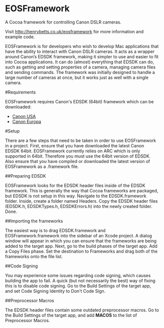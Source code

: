 EOSFramework
============

A Cocoa framework for controlling Canon DSLR cameras.

Visit http://henrybetts.co.uk/eosframework for more information and example code.

EOSFramework is for developers who wish to develop Mac applications that have the ability to interact with Canon DSLR cameras. It acts as a wrapper around Canon’s EDSDK framework, making it simpler to use and easier to fit into Cocoa applications. It can do (almost) everything that EDSDK can do, such as getting and setting properties of a camera, managing camera files and sending commands. The framework was initially designed to handle a large number of cameras at once, but it works just as well with a single camera.

#Requirements

EOSFramework requires Canon's EDSDK (64bit) framework which can be downloaded:
* [Canon USA](http://www.usa.canon.com/cusa/consumer/standard_display/sdk_homepage)
* [Canon Europa](https://www.didp.canon-europa.com)

#Setup

There are a few steps that need to be taken in order to use EOSFramework in a project. First, ensure that you have downloaded the latest Canon EDSDK 64bit. EOSFramework currently relies on ARC which is only supported in 64bit. Therefore you must use the 64bit version of EDSDK. Also ensure that you have compiled or downloaded the latest version of EOSFramework as a .framework file.

##Preparing EDSDK

EOSFramework looks for the EDSDK header files inside of the EDSDK framework. This is generally the way that Cocoa frameworks are packaged, but EDSDK is not setup in this way. Navigate to the EDSDK.framework folder. Inside, create a folder named Headers. Copy the EDSDK header files (EDSDK.h, EDSDKTypes.h, EDSDKErrors.h) into the newly created folder. Done.

##Importing the frameworks

The easiest way is to drag EDSDK.framework and EOSFramework.framework into the sidebar of an Xcode project. A dialog window will appear in which you can ensure that the frameworks are being added to the target app. Next, go to the build phases of the target app. Add a Copy Files phase. Set the destination to Frameworks and drag both of the frameworks onto the file list.

##Code Signing

You may experience some issues regarding code signing, which causes building the app to fail. A quick (but not necessarily the best) way of fixing this is to disable code signing. Go to the Build Settings of the target app, and set Code Signing Identity to Don't Code Sign.

##Preprocessor Macros

The EDSDK header files contain some outdated preprocessor macros. Go to the Build Settings of the target app, and add __MACOS__ to the list of Preprocessor Macros.